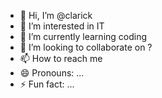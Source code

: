 - 👋 Hi, I’m @clarick
- 👀 I’m interested in IT
- 🌱 I’m currently learning coding
- 💞️ I’m looking to collaborate on ?
- 📫 How to reach me 
- 😄 Pronouns: ...
- ⚡ Fun fact: ...

<!---
clarick/clarick is a ✨ special ✨ repository because its `README.md` (this file) appears on your GitHub profile.
You can click the Preview link to take a look at your changes.
--->
